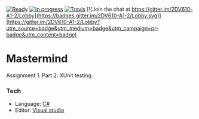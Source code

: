 [![Ready](https://badge.waffle.io/sticky4loop/2DV610-A1.2.svg?label=ready&title=Ready)](http://waffle.io/sticky4loop/2DV610-A1.2)
[![In progress](https://badge.waffle.io/sticky4loop/2DV610-A1.2.svg?label=in%20progress&title=In%20progress)](http://waffle.io/sticky4loop/2DV610-A1.2)
[![Travis](https://travis-ci.org/sticky4loop/2DV610-A1.2.svg?branch=master)](https://travis-ci.org/sticky4loop/2DV610-A1.2)
[![Join the chat at https://gitter.im/2DV610-A1-2/Lobby](https://badges.gitter.im/2DV610-A1-2/Lobby.svg)](https://gitter.im/2DV610-A1-2/Lobby?utm_source=badge&utm_medium=badge&utm_campaign=pr-badge&utm_content=badge)

# Mastermind

Assignment 1. Part 2. XUnit testing

### Tech
* Language: [C#]
* Editor: [Visual studio]

[C#]: <https://msdn.microsoft.com/en-us/library/67ef8sbd.aspx>
[Visual studio]: <https://www.visualstudio.com>
